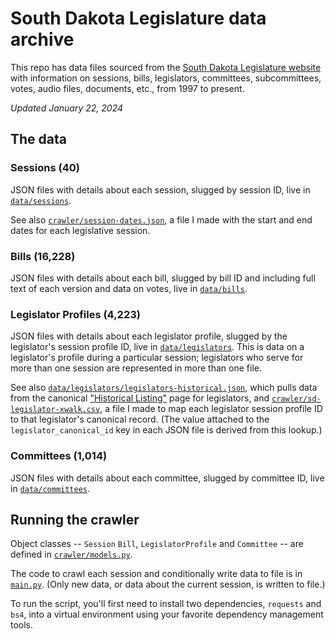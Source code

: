 # South Dakota Legislature data archive
This repo has data files sourced from the [South Dakota Legislature website](https://sdlegislature.gov/) with information on sessions, bills, legislators, committees, subcommittees, votes, audio files, documents, etc., from 1997 to present.

_Updated January 22, 2024_

## The data

### Sessions (40)
JSON files with details about each session, slugged by session ID, live in [`data/sessions`](data/sessions).

See also [`crawler/session-dates.json`](crawler/session-dates.json), a file I made with the start and end dates for each legislative session.

### Bills (16,228)
JSON files with details about each bill, slugged by bill ID and including full text of each version and data on votes, live in [`data/bills`](data/bills).

### Legislator Profiles (4,223)
JSON files with details about each legislator profile, slugged by the legislator's session profile ID, live in [`data/legislators`](data/legislators). This is data on a legislator's profile during a particular session; legislators who serve for more than one session are represented in more than one file.

See also [`data/legislators/legislators-historical.json`](data/legislators/legislators-historical.json), which pulls data from the canonical ["Historical Listing"](https://sdlegislature.gov/Legislators/Historical) page for legislators, and [`crawler/sd-legislator-xwalk.csv`](crawler/sd-legislator-xwalk.csv), a file I made to map each legislator session profile ID to that legislator's canonical record. (The value attached to the `legislator_canonical_id` key in each JSON file is derived from this lookup.)

### Committees (1,014)
JSON files with details about each committee, slugged by committee ID, live in [`data/committees`](data/committees).

## Running the crawler
Object classes -- `Session` `Bill`, `LegislatorProfile` and `Committee` -- are defined in [`crawler/models.py`](crawler/models.py).

The code to crawl each session and conditionally write data to file is in [`main.py`](crawler/main.py). (Only new data, or data about the current session, is written to file.)

To run the script, you'll first need to install two dependencies, `requests` and `bs4`, into a virtual environment using your favorite dependency management tools.